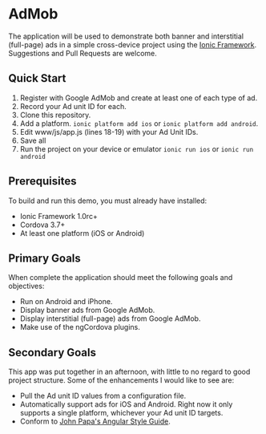 # AdMob 
The application will be used to demonstrate both banner and interstitial (full-page) ads in a simple cross-device 
project using the [Ionic Framework](http://ionicframework.com/). 
Suggestions and Pull Requests are welcome.

## Quick Start

1. Register with Google AdMob and create at least one of each type of ad. 
1. Record your Ad unit ID for each.
1. Clone this repository.
1. Add a platform. `ionic platform add ios` or `ionic platform add android`.
1. Edit www/js/app.js (lines 18-19) with your Ad Unit IDs.
1. Save all
1. Run the project on your device or emulator `ionic run ios` or `ionic run android`

## Prerequisites
To build and run this demo, you must already have installed:

 * Ionic Framework 1.0rc+
 * Cordova 3.7+
 * At least one platform (iOS or Android)
 
## Primary Goals
When complete the application should meet the following goals and objectives:

 * Run on Android and iPhone.
 * Display banner ads from Google AdMob.
 * Display interstitial (full-page) ads from Google AdMob.
 * Make use of the ngCordova plugins.

## Secondary Goals
This app was put together in an afternoon, with little to no regard to good project structure. Some of the enhancements
I would like to see are:

 * Pull the Ad unit ID values from a configuration file.
 * Automatically support ads for iOS and Android. Right now it only supports a single platform,
 whichever your Ad unit ID targets.
 * Conform to [John Papa's Angular Style Guide](https://github.com/johnpapa/angular-styleguide).
 
